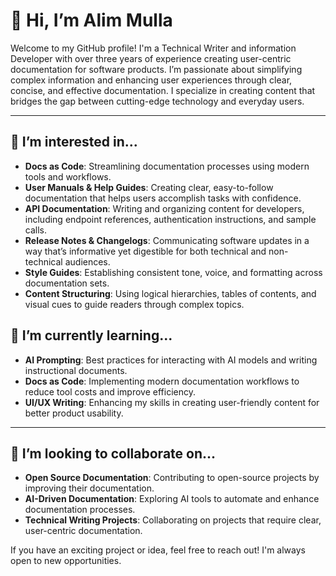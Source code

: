 # 👋 Hi, I’m Alim Mulla

Welcome to my GitHub profile! I'm a Technical Writer and information Developer with over three years of experience creating user-centric documentation for software products. I’m passionate about simplifying complex information and enhancing user experiences through clear, concise, and effective documentation. I specialize in creating content that bridges the gap between cutting-edge technology and everyday users.

---

## 👀 I’m interested in...

- **Docs as Code**: Streamlining documentation processes using modern tools and workflows.
- **User Manuals & Help Guides**: Creating clear, easy-to-follow documentation that helps users accomplish tasks with confidence.
- **API Documentation**: Writing and organizing content for developers, including endpoint references, authentication instructions, and sample calls.
- **Release Notes & Changelogs**: Communicating software updates in a way that’s informative yet digestible for both technical and non-technical audiences.
- **Style Guides**: Establishing consistent tone, voice, and formatting across documentation sets.
- **Content Structuring**: Using logical hierarchies, tables of contents, and visual cues to guide readers through complex topics.  

## 🌱 I’m currently learning...

- **AI Prompting**: Best practices for interacting with AI models and writing instructional documents.
- **Docs as Code**: Implementing modern documentation workflows to reduce tool costs and improve efficiency.
- **UI/UX Writing**: Enhancing my skills in creating user-friendly content for better product usability.

---

## 🤝 I’m looking to collaborate on...

- **Open Source Documentation**: Contributing to open-source projects by improving their documentation.
- **AI-Driven Documentation**: Exploring AI tools to automate and enhance documentation processes.
- **Technical Writing Projects**: Collaborating on projects that require clear, user-centric documentation.


If you have an exciting project or idea, feel free to reach out! I'm always open to new opportunities.


